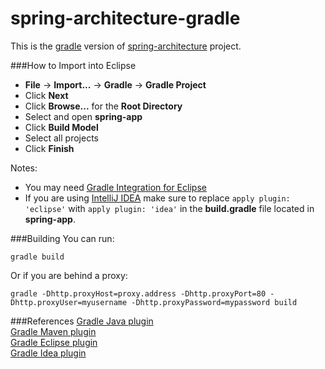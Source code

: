 # spring-architecture-gradle

This is the <a href="https://www.gradle.org" target="_blank">gradle</a> version of <a href="https://github.com/lucaslouca/spring-architecture" target="_blank">spring-architecture</a> project.


###How to Import into Eclipse
* **File** -> **Import...** -> **Gradle** -> **Gradle Project**
* Click **Next**
* Click **Browse...** for the **Root Directory**
* Select and open **spring-app**
* Click **Build Model**
* Select all projects
* Click **Finish**

Notes: 
* You may need <a href="http://marketplace.eclipse.org/content/gradle-integration-eclipse-44" target="_blank">Gradle Integration for Eclipse</a>
* If you are using <a href="https://www.jetbrains.com/idea/" target="_blank">IntelliJ IDEA</a> make sure to replace ``apply plugin: 'eclipse'`` with ``apply plugin: 'idea'`` in the **build.gradle** file located in **spring-app**.

###Building
You can run:

```
gradle build
```

Or if you are behind a proxy:
```
gradle -Dhttp.proxyHost=proxy.address -Dhttp.proxyPort=80 -Dhttp.proxyUser=myusername -Dhttp.proxyPassword=mypassword build
```

###References
<a href="http://www.gradle.org/docs/current/userguide/java_plugin.html" target="_blank">Gradle Java plugin</a><br>
<a href="http://www.gradle.org/docs/current/userguide/maven_plugin.html" target="_blank">Gradle Maven plugin</a><br>
<a href="http://www.gradle.org/docs/current/userguide/eclipse_plugin.html" target="_blank">Gradle Eclipse plugin</a><br>
<a href="http://www.gradle.org/docs/current/userguide/idea_plugin.html" target="_blank">Gradle Idea plugin</a><br>
